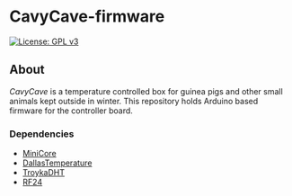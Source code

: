 # CavyCave-firmware

[![License: GPL v3](https://img.shields.io/badge/License-GPLv3-blue.svg)](https://www.gnu.org/licenses/gpl-3.0)

## About

*CavyCave* is a temperature controlled box for guinea pigs and other small animals kept outside in winter. This repository holds Arduino based firmware for the controller board.

### Dependencies

- [MiniCore](https://github.com/MCUdude/MiniCore)
- [DallasTemperature](https://github.com/milesburton/Arduino-Temperature-Control-Library)
- [TroykaDHT](https://github.com/amperka/TroykaDHT)
- [RF24](https://tmrh20.github.io/RF24/)
